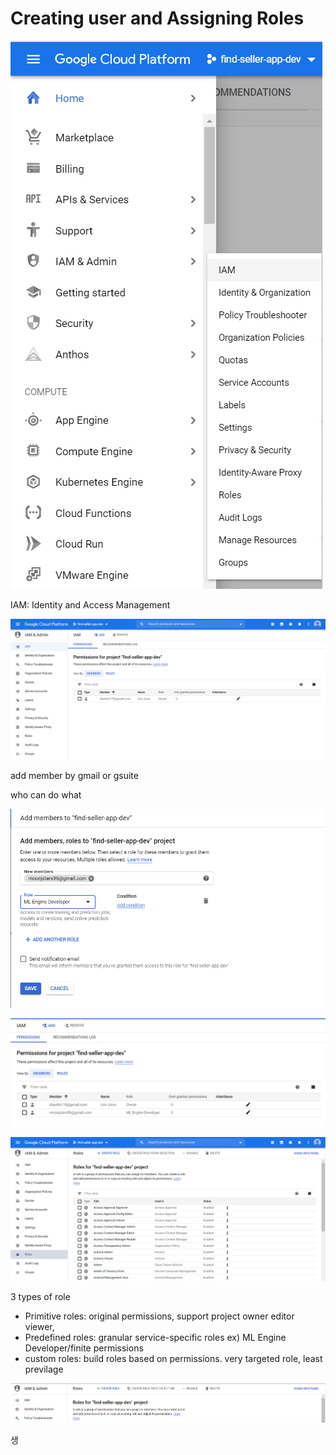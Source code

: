 # Creating user and Assigning Roles

![](../../../.gitbook/assets/image%20%2897%29.png)

IAM: Identity and Access Management

![](../../../.gitbook/assets/image%20%28105%29.png)

add member by gmail or gsuite

who can do what 



![](../../../.gitbook/assets/image%20%2898%29.png)



![](../../../.gitbook/assets/image%20%28107%29.png)

![](../../../.gitbook/assets/image%20%28114%29.png)

3 types of role

* Primitive roles: original permissions, support project owner editor viewer, 
* Predefined roles: granular service-specific roles ex\) ML Engine Developer/finite permissions
* custom roles: build roles based on permissions. very targeted role, least previlage

![](../../../.gitbook/assets/image%20%28108%29.png)

생

